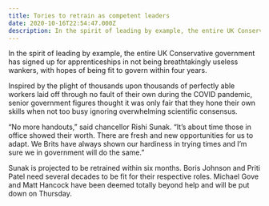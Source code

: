 ```yaml
---
title: Tories to retrain as competent leaders
date: 2020-10-16T22:54:47.000Z
description: In the spirit of leading by example, the entire UK Conservative government has signed up for apprenticeships in not being breathtakingly useless wankers, with hopes of being fit to govern within four years.
---
```


In the spirit of leading by example, the entire UK Conservative government has signed up for apprenticeships in not being breathtakingly useless wankers, with hopes of being fit to govern within four years.

Inspired by the plight of thousands upon thousands of perfectly able workers laid off through no fault of their own during the COVID pandemic, senior government figures thought it was only fair that they hone their own skills when not too busy ignoring overwhelming scientific consensus.

“No more handouts,” said chancellor Rishi Sunak. “It’s about time those in office showed their worth. There are fresh and new opportunities for us to adapt. We Brits have always shown our hardiness in trying times and I’m sure we in government will do the same.”

Sunak is projected to be retrained within six months. Boris Johnson and Priti Patel need several decades to be fit for their respective roles. Michael Gove and Matt Hancock have been deemed totally beyond help and will be put down on Thursday.

